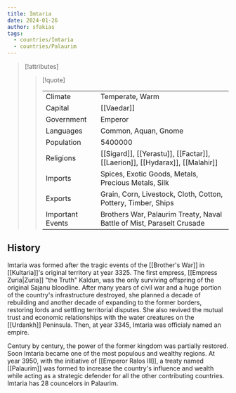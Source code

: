 ```yaml
---
title: Imtaria
date: 2024-01-26
author: sfakias
tags:
  - countries/Imtaria
  - countries/Palaurim
---
```


> [!attributes]
> 
> > [!quote]
> >
> > | | |
> > | --- | --- |
> > | Climate | Temperate, Warm |
> > | Capital | [[Vaedar]] |
> > | Government | Emperor |
> > | Languages | Common, Aquan, Gnome |
> > | Population | 5400000 |
> > | Religions | [[Sigard]], [[Yerastu]], [[Factar]], [[Laerion]], [[Hydarax]], [[Malahir]] |
> > | Imports | Spices, Exotic Goods, Metals, Precious Metals, Silk |
> > | Exports | Grain, Corn, Livestock, Cloth, Cotton, Pottery, Timber, Ships |
> > | Important Events | Brothers War, Palaurim Treaty, Naval Battle of Mist, Paraselt Crusade |
 
## History

 Imtaria was formed after the tragic events of the [[Brother's War]] in [[Kultaria]]'s original territory at year 3325. The first empress, [[Empress Zuria|Zuria]] "the Truth" Kaldun, was the only surviving offspring of the original Sajanu bloodline. After many years of civil war and a huge portion of the country's infrastructure destroyed, she planned a decade of rebuilding and another decade of expanding to the former borders, restoring lords and settling territorial disputes. She also revived the mutual trust and economic relationships with the water creatures on the [[Urdankh]] Peninsula. Then, at year 3345, Imtaria was officialy named an empire.

 Century by century, the power of the former kingdom was partially restored. Soon Imtaria became one of the most populous and wealthy regions. At year 3950, with the initiative of [[Emperor Ralos III]], a treaty named [[Palaurim]] was formed to increase the country's influence and wealth while acting as a strategic defender for all the other contributing countries. Imtaria has 28 councelors in Palaurim.